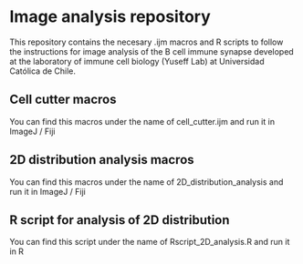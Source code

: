 # Image analysis repository 


This repository contains the necesary .ijm macros and R scripts to follow the instructions for image analysis of the B cell immune synapse developed at the laboratory of immune cell biology (Yuseff Lab) at Universidad Católica de Chile.

## Cell cutter macros
You can find this macros under the name of cell_cutter.ijm and run it in ImageJ / Fiji 

## 2D distribution analysis macros
You can find this macros under the name of 2D_distribution_analysis and run it in ImageJ / Fiji 


## R script for analysis of 2D distribution

You can find this script under the name of Rscript_2D_analysis.R and run it in R 



